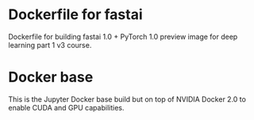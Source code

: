 # Dockerfile for fastai

Dockerfile for building fastai 1.0 + PyTorch 1.0 preview image for deep learning part 1 v3 course.

# Docker base

This is the Jupyter Docker base build but on top of NVIDIA Docker 2.0 to enable CUDA and GPU capabilities.
